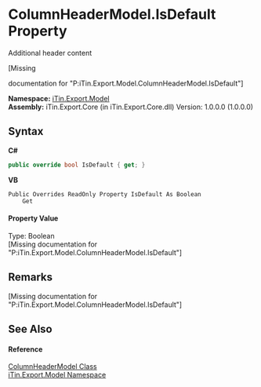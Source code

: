 # ColumnHeaderModel.IsDefault Property 
Additional header content 

\[Missing <summary> documentation for "P:iTin.Export.Model.ColumnHeaderModel.IsDefault"\]

**Namespace:**&nbsp;<a href="ef57ffcc-e95e-b212-5a46-9aa6f5a3511f">iTin.Export.Model</a><br />**Assembly:**&nbsp;iTin.Export.Core (in iTin.Export.Core.dll) Version: 1.0.0.0 (1.0.0.0)

## Syntax

**C#**<br />
``` C#
public override bool IsDefault { get; }
```

**VB**<br />
``` VB
Public Overrides ReadOnly Property IsDefault As Boolean
	Get
```


#### Property Value
Type: Boolean<br />\[Missing <value> documentation for "P:iTin.Export.Model.ColumnHeaderModel.IsDefault"\]

## Remarks
\[Missing <remarks> documentation for "P:iTin.Export.Model.ColumnHeaderModel.IsDefault"\]

## See Also


#### Reference
<a href="39088cd3-4df2-992f-ff96-d33f8476cac9">ColumnHeaderModel Class</a><br /><a href="ef57ffcc-e95e-b212-5a46-9aa6f5a3511f">iTin.Export.Model Namespace</a><br />